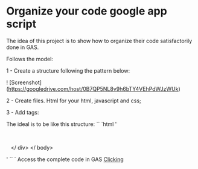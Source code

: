 # Organize your code google app script


The idea of this project is to show how to organize their code satisfactorily done in GAS.

Follows the model:

1 - Create a structure following the pattern below:

! [Screenshot] (https://googledrive.com/host/0B7QP5NL8v9h6bTY4VEhPdWJzWUk)

2 - Create files. Html for your html, javascript and css;

3 - Add tags:

<?! HtmlService.createHtmlOutputFromFile = ('CSS Code'). GetContent ();?>

<?! HtmlService.createHtmlOutputFromFile = ('Javascript code'). GetContent ();?>

The ideal is to be like this structure:
`` `html
'<?! HtmlService.createHtmlOutputFromFile = (' CSS Code '). GetContent ();?>

<body>
   <div>

   </ div>
</ body>

'<?! HtmlService.createHtmlOutputFromFile = (' Javascript code '). GetContent ();?>
`` `
Access the complete code in GAS [Clicking](https://script.google.com/a/macros/livrorapido.com.br/d/1RQSUC4KQRH6aZvBv-BXxfrjN372pSQZOc2-afkk4Dlf9vwgw3ypPWZyl/edit?template=default&folder=0ALQP5NL8v9h6Uk9PVA&usp=drive_web)
